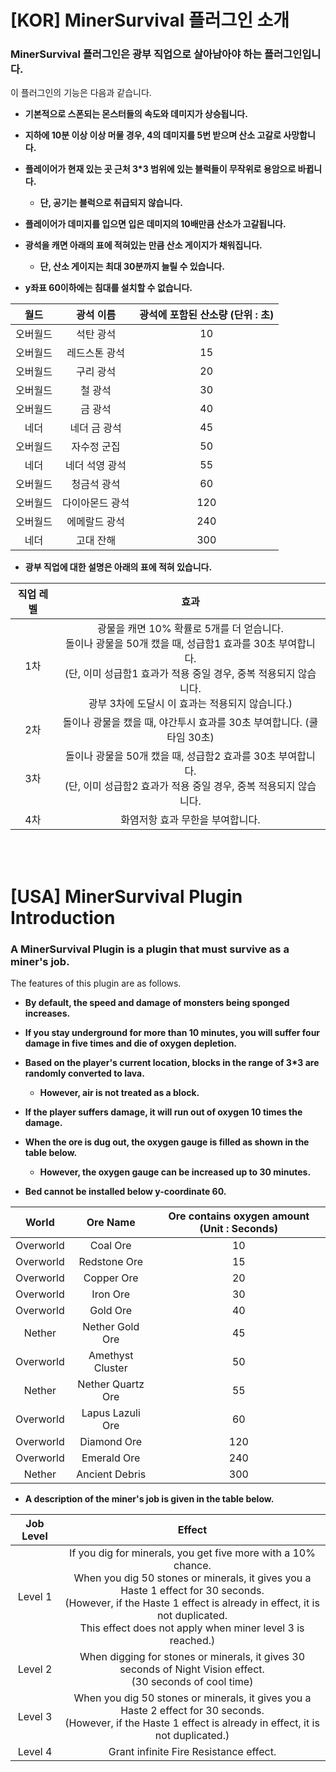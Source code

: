 # **[KOR] MinerSurvival 플러그인 소개**

### **MinerSurvival 플러그인은 광부 직업으로 살아남아야 하는 플러그인입니다.**

이 플러그인의 기능은 다음과 같습니다.

- **기본적으로 스폰되는 몬스터들의 속도와 데미지가 상승됩니다.**
  
- **지하에 10분 이상 이상 머물 경우, 4의 데미지를 5번 받으며 산소 고갈로 사망합니다.**
  
- **플레이어가 현재 있는 곳 근처 3*3 범위에 있는 블럭들이 무작위로 용암으로 바뀝니다.**
  - **단, 공기는 블럭으로 취급되지 않습니다.**
    
- **플레이어가 데미지를 입으면 입은 데미지의 10배만큼 산소가 고갈됩니다.**
  
- **광석을 캐면 아래의 표에 적혀있는 만큼 산소 게이지가 채워집니다.**
  - **단, 산소 게이지는 최대 30분까지 늘릴 수 있습니다.**

- **y좌표 60이하에는 침대를 설치할 수 없습니다.**
    
| 월드 | 광석 이름 | 광석에 포함된 산소량 (단위 : 초) |
|:----------:|:----------:|:----------:|
| 오버월드 | 석탄 광석 | 10 |
| 오버월드 | 레드스톤 광석 | 15 |
| 오버월드 | 구리 광석 | 20 |
| 오버월드 | 철 광석 | 30 |
| 오버월드 | 금 광석 | 40 |
| 네더 | 네더 금 광석 | 45 |
| 오버월드 | 자수정 군집 | 50 |
| 네더 | 네더 석영 광석 | 55 |
| 오버월드 | 청금석 광석 | 60 |
| 오버월드 | 다이아몬드 광석 | 120 |
| 오버월드 | 에메랄드 광석 | 240 |
| 네더 | 고대 잔해 | 300 |

- **광부 직업에 대한 설명은 아래의 표에 적혀 있습니다.**

| 직업 레벨 | 효과 |
|:-----:|:-------------------------:|
| 1차 | 광물을 캐면 10% 확률로 5개를 더 얻습니다.<br/>돌이나 광물을 50개 캤을 때, 성급함1 효과를 30초 부여합니다.<br/>(단, 이미 성급함1 효과가 적용 중일 경우, 중복 적용되지 않습니다.<br/>광부 3차에 도달시 이 효과는 적용되지 않습니다.)|
| 2차 | 돌이나 광물을 캤을 때, 야간투시 효과를 30초 부여합니다. (쿨타임 30초) |
| 3차 | 돌이나 광물을 50개 캤을 때, 성급함2 효과를 30초 부여합니다.<br/>(단, 이미 성급함2 효과가 적용 중일 경우, 중복 적용되지 않습니다. |
| 4차 | 화염저항 효과 무한을 부여합니다. |

<br/>
<br/>

# **[USA] MinerSurvival Plugin Introduction**

### **A MinerSurvival Plugin is a plugin that must survive as a miner's job.**

The features of this plugin are as follows.

- **By default, the speed and damage of monsters being sponged increases.**
  
- **If you stay underground for more than 10 minutes, you will suffer four damage in five times and die of oxygen depletion.**

- **Based on the player's current location, blocks in the range of 3*3 are randomly converted to lava.**
  - **However, air is not treated as a block.**

- **If the player suffers damage, it will run out of oxygen 10 times the damage.**

- **When the ore is dug out, the oxygen gauge is filled as shown in the table below.**
  - **However, the oxygen gauge can be increased up to 30 minutes.**

- **Bed cannot be installed below y-coordinate 60.**

| World | Ore Name | Ore contains oxygen amount (Unit : Seconds) |
|:----------:|:----------:|:----------:|
| Overworld | Coal Ore | 10 |
| Overworld | Redstone Ore | 15 |
| Overworld | Copper Ore | 20 |
| Overworld | Iron Ore | 30 |
| Overworld | Gold Ore | 40 |
| Nether | Nether Gold Ore | 45 |
| Overworld | Amethyst Cluster | 50 |
| Nether | Nether Quartz Ore | 55 |
| Overworld | Lapus Lazuli Ore | 60 |
| Overworld | Diamond Ore | 120 |
| Overworld| Emerald Ore | 240 |
| Nether | Ancient Debris | 300 |

- **A description of the miner's job is given in the table below.**

| Job Level | Effect |
|:-----:|:-------------------------:|
| Level 1 | If you dig for minerals, you get five more with a 10% chance.<br/>When you dig 50 stones or minerals, it gives you a Haste 1 effect for 30 seconds.<br/>(However, if the Haste 1 effect is already in effect, it is not duplicated.<br/>This effect does not apply when miner level 3 is reached.)
| Level 2 | When digging for stones or minerals, it gives 30 seconds of Night Vision effect.<br/>(30 seconds of cool time) |
| Level 3 | When you dig 50 stones or minerals, it gives you a Haste 2 effect for 30 seconds.<br/>(However, if the Haste 1 effect is already in effect, it is not duplicated.) |
| Level 4 | Grant infinite Fire Resistance effect. |
